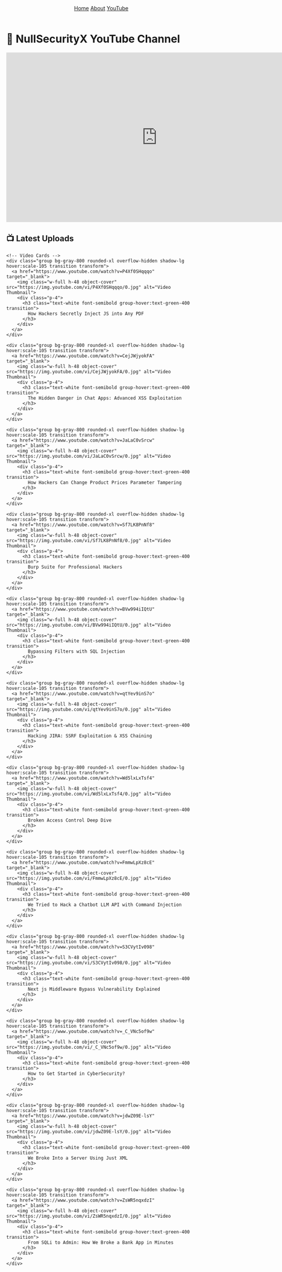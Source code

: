 <!DOCTYPE html>
<html lang="en">
<head>
  <meta charset="UTF-8">
  <title>NullSecurityX YouTube Channel</title>
  <script src="https://cdn.tailwindcss.com"></script>
</head>
<body class="bg-gray-900 text-white min-h-screen">

<header class="flex justify-between items-center mb-8 px-4 py-2 bg-gray-800 text-white">
  <div class="space-x-4">
    <a href="{{ '/' | relative_url }}" class="font-bold text-lg hover:text-green-400 transition">Home</a>
    <a href="{{ '/about' | relative_url }}" class="hover:text-green-400 transition">About</a>
    <a href="{{ '/youtube' | relative_url }}" class="hover:text-green-400 transition">YouTube</a>
  </div>
</header>

<main class="px-4">
  <h1 class="text-3xl font-bold text-center mb-6 text-green-400">🎥 NullSecurityX YouTube Channel</h1>

  <div class="flex justify-center mb-12">
    <iframe class="rounded-lg shadow-xl" width="800" height="450"
      src="https://www.youtube.com/embed/P4Xf0SHqqqo"
      title="Latest NullSecurityX Video"
      frameborder="0"
      allow="accelerometer; autoplay; clipboard-write; encrypted-media; gyroscope; picture-in-picture"
      allowfullscreen>
    </iframe>
  </div>

  <h2 class="text-2xl font-semibold text-center mb-6 text-green-300">📺 Latest Uploads</h2>

  <div class="grid grid-cols-1 sm:grid-cols-2 md:grid-cols-3 lg:grid-cols-4 gap-6">

    <!-- Video Cards -->
    <div class="group bg-gray-800 rounded-xl overflow-hidden shadow-lg hover:scale-105 transition transform">
      <a href="https://www.youtube.com/watch?v=P4Xf0SHqqqo" target="_blank">
        <img class="w-full h-48 object-cover" src="https://img.youtube.com/vi/P4Xf0SHqqqo/0.jpg" alt="Video Thumbnail">
        <div class="p-4">
          <h3 class="text-white font-semibold group-hover:text-green-400 transition">
            How Hackers Secretly Inject JS into Any PDF
          </h3>
        </div>
      </a>
    </div>

    <div class="group bg-gray-800 rounded-xl overflow-hidden shadow-lg hover:scale-105 transition transform">
      <a href="https://www.youtube.com/watch?v=CejJWjyokFA" target="_blank">
        <img class="w-full h-48 object-cover" src="https://img.youtube.com/vi/CejJWjyokFA/0.jpg" alt="Video Thumbnail">
        <div class="p-4">
          <h3 class="text-white font-semibold group-hover:text-green-400 transition">
            The Hidden Danger in Chat Apps: Advanced XSS Exploitation
          </h3>
        </div>
      </a>
    </div>

    <div class="group bg-gray-800 rounded-xl overflow-hidden shadow-lg hover:scale-105 transition transform">
      <a href="https://www.youtube.com/watch?v=JaLaC0vSrcw" target="_blank">
        <img class="w-full h-48 object-cover" src="https://img.youtube.com/vi/JaLaC0vSrcw/0.jpg" alt="Video Thumbnail">
        <div class="p-4">
          <h3 class="text-white font-semibold group-hover:text-green-400 transition">
            How Hackers Can Change Product Prices Parameter Tampering
          </h3>
        </div>
      </a>
    </div>

    <div class="group bg-gray-800 rounded-xl overflow-hidden shadow-lg hover:scale-105 transition transform">
      <a href="https://www.youtube.com/watch?v=Sf7LK8PnNf8" target="_blank">
        <img class="w-full h-48 object-cover" src="https://img.youtube.com/vi/Sf7LK8PnNf8/0.jpg" alt="Video Thumbnail">
        <div class="p-4">
          <h3 class="text-white font-semibold group-hover:text-green-400 transition">
            Burp Suite for Professional Hackers
          </h3>
        </div>
      </a>
    </div>

    <div class="group bg-gray-800 rounded-xl overflow-hidden shadow-lg hover:scale-105 transition transform">
      <a href="https://www.youtube.com/watch?v=BVw994iIQtU" target="_blank">
        <img class="w-full h-48 object-cover" src="https://img.youtube.com/vi/BVw994iIQtU/0.jpg" alt="Video Thumbnail">
        <div class="p-4">
          <h3 class="text-white font-semibold group-hover:text-green-400 transition">
            Bypassing Filters with SQL Injection
          </h3>
        </div>
      </a>
    </div>

    <div class="group bg-gray-800 rounded-xl overflow-hidden shadow-lg hover:scale-105 transition transform">
      <a href="https://www.youtube.com/watch?v=qtYev9inS7o" target="_blank">
        <img class="w-full h-48 object-cover" src="https://img.youtube.com/vi/qtYev9inS7o/0.jpg" alt="Video Thumbnail">
        <div class="p-4">
          <h3 class="text-white font-semibold group-hover:text-green-400 transition">
            Hacking JIRA: SSRF Exploitation & XSS Chaining
          </h3>
        </div>
      </a>
    </div>

    <div class="group bg-gray-800 rounded-xl overflow-hidden shadow-lg hover:scale-105 transition transform">
      <a href="https://www.youtube.com/watch?v=Wd5lxLxTsf4" target="_blank">
        <img class="w-full h-48 object-cover" src="https://img.youtube.com/vi/Wd5lxLxTsf4/0.jpg" alt="Video Thumbnail">
        <div class="p-4">
          <h3 class="text-white font-semibold group-hover:text-green-400 transition">
            Broken Access Control Deep Dive
          </h3>
        </div>
      </a>
    </div>

    <div class="group bg-gray-800 rounded-xl overflow-hidden shadow-lg hover:scale-105 transition transform">
      <a href="https://www.youtube.com/watch?v=FmmwLpXz8cE" target="_blank">
        <img class="w-full h-48 object-cover" src="https://img.youtube.com/vi/FmmwLpXz8cE/0.jpg" alt="Video Thumbnail">
        <div class="p-4">
          <h3 class="text-white font-semibold group-hover:text-green-400 transition">
            We Tried to Hack a Chatbot LLM API with Command Injection
          </h3>
        </div>
      </a>
    </div>

    <div class="group bg-gray-800 rounded-xl overflow-hidden shadow-lg hover:scale-105 transition transform">
      <a href="https://www.youtube.com/watch?v=S3CVytIv098" target="_blank">
        <img class="w-full h-48 object-cover" src="https://img.youtube.com/vi/S3CVytIv098/0.jpg" alt="Video Thumbnail">
        <div class="p-4">
          <h3 class="text-white font-semibold group-hover:text-green-400 transition">
            Next js Middleware Bypass Vulnerability Explained
          </h3>
        </div>
      </a>
    </div>

    <div class="group bg-gray-800 rounded-xl overflow-hidden shadow-lg hover:scale-105 transition transform">
      <a href="https://www.youtube.com/watch?v=_C_VNc5of9w" target="_blank">
        <img class="w-full h-48 object-cover" src="https://img.youtube.com/vi/_C_VNc5of9w/0.jpg" alt="Video Thumbnail">
        <div class="p-4">
          <h3 class="text-white font-semibold group-hover:text-green-400 transition">
            How to Get Started in CyberSecurity?
          </h3>
        </div>
      </a>
    </div>

    <div class="group bg-gray-800 rounded-xl overflow-hidden shadow-lg hover:scale-105 transition transform">
      <a href="https://www.youtube.com/watch?v=jdwZ09E-lsY" target="_blank">
        <img class="w-full h-48 object-cover" src="https://img.youtube.com/vi/jdwZ09E-lsY/0.jpg" alt="Video Thumbnail">
        <div class="p-4">
          <h3 class="text-white font-semibold group-hover:text-green-400 transition">
            We Broke Into a Server Using Just XML
          </h3>
        </div>
      </a>
    </div>

    <div class="group bg-gray-800 rounded-xl overflow-hidden shadow-lg hover:scale-105 transition transform">
      <a href="https://www.youtube.com/watch?v=ZsWR5nqxdzI" target="_blank">
        <img class="w-full h-48 object-cover" src="https://img.youtube.com/vi/ZsWR5nqxdzI/0.jpg" alt="Video Thumbnail">
        <div class="p-4">
          <h3 class="text-white font-semibold group-hover:text-green-400 transition">
            From SQLi to Admin: How We Broke a Bank App in Minutes
          </h3>
        </div>
      </a>
    </div>

  </div>
</main>

</body>
</html>
